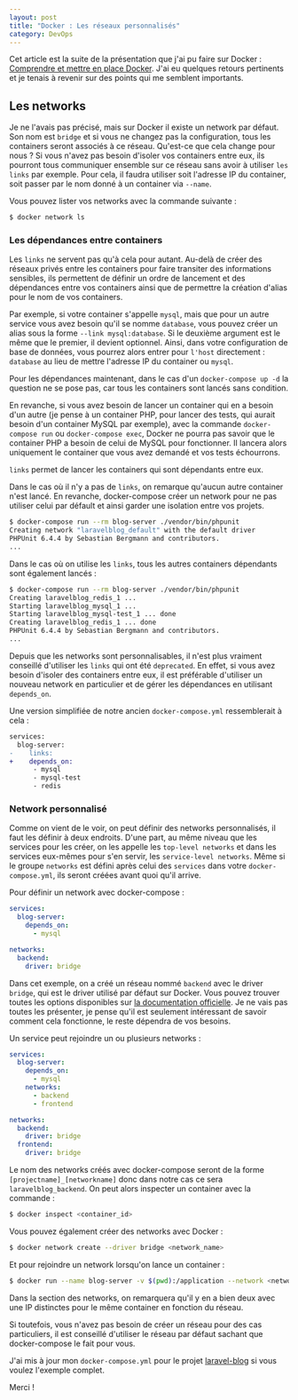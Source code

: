 ```yaml
---
layout: post
title: "Docker : Les réseaux personnalisés"
category: DevOps
---
```

Cet article est la suite de la présentation que j'ai pu faire sur Docker : [Comprendre et mettre en place Docker](comprendre-et-mettre-en-place-docker). J'ai eu quelques retours pertinents et je tenais à revenir sur des points qui me semblent importants.

## Les networks

Je ne l'avais pas précisé, mais sur Docker il existe un network par défaut. Son nom est ```bridge``` et si vous ne changez pas la configuration, tous les containers seront associés à ce réseau. Qu'est-ce que cela change pour nous ? Si vous n'avez pas besoin d'isoler vos containers entre eux, ils pourront tous communiquer ensemble sur ce réseau sans avoir à utiliser ```les links``` par exemple. Pour cela, il faudra utiliser soit l'adresse IP du container, soit passer par le nom donné à un container via ```--name```.

Vous pouvez lister vos networks avec la commande suivante :

```bash
$ docker network ls
```

### Les dépendances entre containers

Les ```links``` ne servent pas qu'à cela pour autant. Au-delà de créer des réseaux privés entre les containers pour faire transiter des informations sensibles, ils permettent de définir un ordre de lancement et des dépendances entre vos containers ainsi que de permettre la création d'alias pour le nom de vos containers.

Par exemple, si votre container s'appelle ```mysql```, mais que pour un autre service vous avez besoin qu'il se nomme ```database```, vous pouvez créer un alias sous la forme ```--link mysql:database```. Si le deuxième argument est le même que le premier, il devient optionnel. Ainsi, dans votre configuration de base de données, vous pourrez alors entrer pour ```l'host``` directement : ```database``` au lieu de mettre l'adresse IP du container ou ```mysql```.

Pour les dépendances maintenant, dans le cas d'un ```docker-compose up -d``` la question ne se pose pas, car tous les containers sont lancés sans condition.

En revanche, si vous avez besoin de lancer un container qui en a besoin d'un autre (je pense à un container PHP, pour lancer des tests, qui aurait besoin d'un container MySQL par exemple), avec la commande ```docker-compose run``` ou ```docker-compose exec```, Docker ne pourra pas savoir que le container PHP a besoin de celui de MySQL pour fonctionner. Il lancera alors uniquement le container que vous avez demandé et vos tests échourrons.

```links``` permet de lancer les containers qui sont dépendants entre eux.

Dans le cas où il n'y a pas de ```links```, on remarque qu'aucun autre container n'est lancé. En revanche, docker-compose créer un network pour ne pas utiliser celui par défault et ainsi garder une isolation entre vos projets.

```bash
$ docker-compose run --rm blog-server ./vendor/bin/phpunit
Creating network "laravelblog_default" with the default driver
PHPUnit 6.4.4 by Sebastian Bergmann and contributors.
...
```

Dans le cas où on utilise les ```links```, tous les autres containers dépendants sont également lancés :
```bash
$ docker-compose run --rm blog-server ./vendor/bin/phpunit
Creating laravelblog_redis_1 ...
Starting laravelblog_mysql_1 ...
Starting laravelblog_mysql-test_1 ... done
Creating laravelblog_redis_1 ... done
PHPUnit 6.4.4 by Sebastian Bergmann and contributors.
...
```

Depuis que les networks sont personnalisables, il n'est plus vraiment conseillé d'utiliser les ```links``` qui ont été ```deprecated```. En effet, si vous avez besoin d'isoler des containers entre eux, il est préférable d'utiliser un nouveau network en particulier et de gérer les dépendances en utilisant ```depends_on```.

Une version simplifiée de notre ancien ```docker-compose.yml``` ressemblerait à cela :
```diff
services:
  blog-server:
-    links:
+    depends_on:
      - mysql
      - mysql-test
      - redis
```

### Network personnalisé

Comme on vient de le voir, on peut définir des networks personnalisés, il faut les définir à deux endroits. D'une part, au même niveau que les services pour les créer, on les appelle les ```top-level networks``` et dans les services eux-mêmes pour s'en servir, les ```service-level networks```. Même si le groupe ```networks``` est défini après celui des ```services``` dans votre ```docker-compose.yml```, ils seront créées avant quoi qu'il arrive.

Pour définir un network avec docker-compose :

```yaml
services:
  blog-server:
    depends_on:
      - mysql

networks:
  backend:
    driver: bridge
```

Dans cet exemple, on a créé un réseau nommé ```backend``` avec le driver ```bridge```, qui est le driver utilisé par défaut sur Docker. Vous pouvez trouver toutes les options disponibles sur [la documentation officielle](https://docs.docker.com/compose/compose-file/#network-configuration-reference). Je ne vais pas toutes les présenter, je pense qu'il est seulement intéressant de savoir comment cela fonctionne, le reste dépendra de vos besoins.

Un service peut rejoindre un ou plusieurs networks :
```yaml
services:
  blog-server:
    depends_on:
      - mysql
    networks:
      - backend
      - frontend

networks:
  backend:
    driver: bridge
  frontend:
    driver: bridge
```

Le nom des networks créés avec docker-compose seront de la forme ```[projectname]_[networkname]``` donc dans notre cas ce sera ```laravelblog_backend```. On peut alors inspecter un container avec la commande :

```bash
$ docker inspect <container_id>
```

Vous pouvez également créer des networks avec Docker :

```bash
$ docker network create --driver bridge <network_name>
```

Et pour rejoindre un network lorsqu'on lance un container :

```bash
$ docker run --name blog-server -v $(pwd):/application --network <network_name> -d laravel-blog
```

Dans la section des networks, on remarquera qu'il y en a bien deux avec une IP distinctes pour le même container en fonction du réseau.

Si toutefois, vous n'avez pas besoin de créer un réseau pour des cas particuliers, il est conseillé d'utiliser le réseau par défaut sachant que docker-compose le fait pour vous.

J'ai mis à jour mon ```docker-compose.yml``` pour le projet [laravel-blog](https://github.com/guillaumebriday/laravel-blog/blob/master/docker-compose.yml) si vous voulez l'exemple complet.

Merci !
